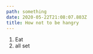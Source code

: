 ```yaml
---
path: something
date: 2020-05-22T21:08:07.803Z
title: How not to be hangry
---
```

1. Eat
2. all set